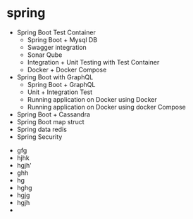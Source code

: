 # spring
 * Spring Boot Test Container
   - Spring Boot + Mysql DB
   - Swagger integration
   - Sonar Qube
   - Integration + Unit Testing with Test Container
   - Docker + Docker Compose
 * Spring Boot with GraphQL
   - Spring Boot + GraphQL
   - Unit + Integration Test
   - Running application on Docker using Docker
   - Running application on Docker using docker Compose
 * Spring Boot + Cassandra
 * Spring Boot map struct
 * Spring data redis
 * Spring Security
  - gfg
  - hjhk
  - hgjh'
  - ghh
  - hg
  - hghg
  - hgjg
  - hgjh
  - 
